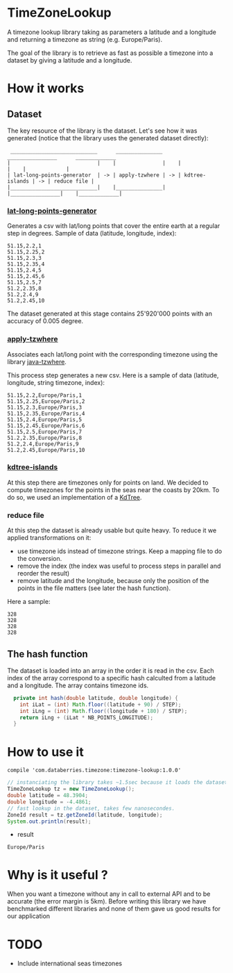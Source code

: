 # TimeZoneLookup

A timezone lookup library taking as parameters a latitude and a longitude and returning a timezone as string (e.g. Europe/Paris).

The goal of the library is to retrieve as fast as possible a timezone into a dataset by giving a latitude and a longitude.

# How it works

## Dataset 

The key resource of the library is the dataset. Let's see how it was generated (notice that the library uses the generated dataset directly):  

```
 ____________________________      _______________      ________________      _____________
|                            |    |               |    |                |    |             |
| lat-long-points-generator  | -> | apply-tzwhere | -> | kdtree-islands | -> | reduce file |
|____________________________|    |_______________|    |________________|    |_____________|
```

### [lat-long-points-generator](https://github.com/databerries/lat-long-points-generator)
Generates a csv with lat/long points that cover the entire earth at a regular step in degrees. Sample of data (latitude, longitude, index): 

```
51.15,2.2,1
51.15,2.25,2
51.15,2.3,3
51.15,2.35,4
51.15,2.4,5
51.15,2.45,6
51.15,2.5,7
51.2,2.35,8
51.2,2.4,9
51.2,2.45,10
```
The dataset generated at this stage contains 25'920'000 points with an accuracy of 0.005 degree.

### [apply-tzwhere](https://github.com/databerries/apply-tzwhere)

Associates each lat/long point with the corresponding timezone using the library [java-tzwhere](https://github.com/sensoranalytics/java-tzwhere/).

This process step generates a new csv. Here is a sample of data (latitude, longitude, string timezone, index):

```
51.15,2.2,Europe/Paris,1
51.15,2.25,Europe/Paris,2
51.15,2.3,Europe/Paris,3
51.15,2.35,Europe/Paris,4
51.15,2.4,Europe/Paris,5
51.15,2.45,Europe/Paris,6
51.15,2.5,Europe/Paris,7
51.2,2.35,Europe/Paris,8
51.2,2.4,Europe/Paris,9
51.2,2.45,Europe/Paris,10
```

### [kdtree-islands](https://github.com/databerries/neareast-tz)

At this step there are timezones only for points on land. We decided to compute timezones for the points in the seas near the coasts by 20km. To do so, we used an implementation of a [KdTree](https://github.com/phishman3579/java-algorithms-implementation/blob/master/src/com/jwetherell/algorithms/data_structures/KdTree.java).

### reduce file

At this step the dataset is already usable but quite heavy. To reduce it we applied transformations on it:
* use timezone ids instead of timezone strings. Keep a mapping file to do the conversion. 
* remove the index (the index was useful to process steps in parallel and reorder the result)
* remove latitude and the longitude, because only the position of the points in the file matters (see later the hash function).

Here a sample:
```
328
328
328
328
```

## The hash function 
The dataset is loaded into an array in the order it is read in the csv. Each index of the array correspond to a specific hash calculted from a latitude and a longitude. The array contains timezone ids.

```java
  private int hash(double latitude, double longitude) {
    int iLat = (int) Math.floor((latitude + 90) / STEP);
    int iLng = (int) Math.floor((longitude + 180) / STEP);
    return iLng + (iLat * NB_POINTS_LONGITUDE);
  }
```

# How to use it 

```
compile 'com.databerries.timezone:timezone-lookup:1.0.0'
```

```java
// instanciating the library takes ~1.5sec because it loads the dataset.
TimeZoneLookup tz = new TimeZoneLookup();
double latitude = 48.3904;
double longitude = -4.4861;
// fast lookup in the dataset, takes few nanosecondes.
ZoneId result = tz.getZoneId(latitude, longitude);
System.out.println(result);
```

* result

```
Europe/Paris
```

# Why is it useful ?
When you want a timezone without any in call to external API and to be accurate (the error margin is 5km).
Before writing this library we have benchmarked different libraries and none of them gave us good results for our application

# TODO
- Include international seas timezones
